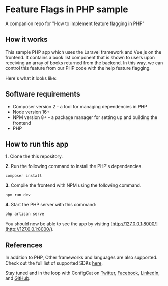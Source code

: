 # Feature Flags in PHP sample
A companion repo for "How to implement feature flagging in PHP"

## How it works

This sample PHP app which uses the Laravel framework and Vue.js on the frontend. It contains a book list component that is shown to users upon receiving an array of books returned from the backend. In this way, we can control this feature from our PHP code with the help feature flagging.

Here's what it looks like:

<!-- TODO: Add snapshot here -->

## Software requirements
- Composer version 2 - a tool for managing dependencies in PHP
- Node version 16+
- NPM version 8+ - a package manager for setting up and building the frontend
- PHP

## How to run this app

**1.** Clone the this repository.

**2.** Run the following command to install the PHP's dependencies.

```sh
composer install
```

**3.** Compile the frontend with NPM using the following command.

```sh
npm run dev
```

**4.** Start the PHP server with this command:

```sh
php artisan serve
```

You should now be able to see the app by visiting [http://127.0.0.1:8000/](http://127.0.0.1:8000/).

## References

In addition to PHP, Other frameworks and languages are also supported. Check out the full list of supported SDKs [here](https://configcat.com/docs/sdk-reference/overview/).

Stay tuned and in the loop with ConfigCat on [Twitter](https://twitter.com/configcat), [Facebook](https://www.facebook.com/configcat), [LinkedIn](https://www.linkedin.com/company/configcat/), and [GitHub](https://github.com/configcat).